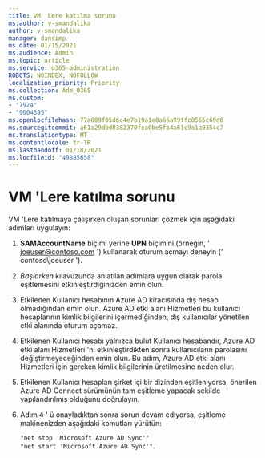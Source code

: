 ```yaml
---
title: VM 'Lere katılma sorunu
ms.author: v-smandalika
author: v-smandalika
manager: dansimp
ms.date: 01/15/2021
ms.audience: Admin
ms.topic: article
ms.service: o365-administration
ROBOTS: NOINDEX, NOFOLLOW
localization_priority: Priority
ms.collection: Adm_O365
ms.custom:
- "7924"
- "9004395"
ms.openlocfilehash: 77a889f05d6c4e7b19a1e0a66a99ffc0565c69d8
ms.sourcegitcommit: a61a29dbd0382370fea0be5fa4a61c9a1a9354c7
ms.translationtype: MT
ms.contentlocale: tr-TR
ms.lasthandoff: 01/18/2021
ms.locfileid: "49885658"
---
```

# <a name="issue-joining-vms"></a>VM 'Lere katılma sorunu

VM 'Lere katılmaya çalışırken oluşan sorunları çözmek için aşağıdaki adımları uygulayın:

1. **SAMAccountName** biçimi yerine **UPN** biçimini (örneğin, ' joeuser@contoso.com ') kullanarak oturum açmayı deneyin (' contoso\joeuser ').
2. *Başlarken* kılavuzunda anlatılan adımlara uygun olarak parola eşitlemesini etkinleştirdiğinizden emin olun.
3. Etkilenen Kullanıcı hesabının Azure AD kiracısında dış hesap olmadığından emin olun. Azure AD etki alanı Hizmetleri bu kullanıcı hesaplarının kimlik bilgilerini içermediğinden, dış kullanıcılar yönetilen etki alanında oturum açamaz.
4. Etkilenen Kullanıcı hesabı yalnızca bulut Kullanıcı hesabandır, Azure AD etki alanı Hizmetleri 'ni etkinleştirdikten sonra kullanıcıların parolasını değiştirmeyeceğinden emin olun. Bu adım, Azure AD etki alanı Hizmetleri için gereken kimlik bilgilerinin üretilmesine neden olur.
5. Etkilenen Kullanıcı hesapları şirket içi bir dizinden eşitleniyorsa, önerilen Azure AD Connect sürümünün tam eşitleme yapacak şekilde yapılandırılmış olduğunu doğrulayın.
6. Adım 4 ' ü onayladıktan sonra sorun devam ediyorsa, eşitleme makinenizden aşağıdaki komutları yürütün:
 
     `"net stop 'Microsoft Azure AD Sync'"`  
     `"net start 'Microsoft Azure AD Sync'"`.